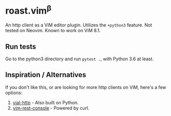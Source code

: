 # roast.vim<sup>&beta;</sup>

An http client as a ViM editor plugin. Utilizes the `+python3` feature. Not tested on Neovim. Known to work on ViM 8.1.

## Run tests

Go to the python3 directory and run `pytest .`, with Python 3.6 at least.

## Inspiration / Alternatives

If you don't like this, or are looking for more http clients on ViM, here's a few options:

1. [vial-http](https://github.com/baverman/vial-http) - Also built on Python.
2. [vim-rest-console](https://github.com/diepm/vim-rest-console) - Powered by curl.
